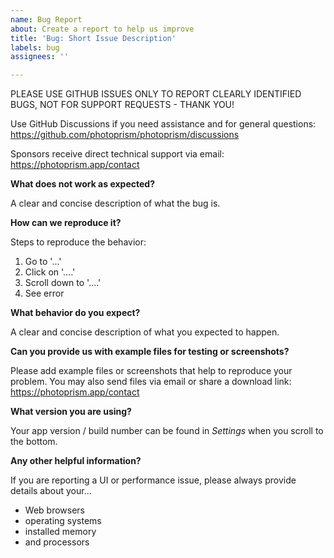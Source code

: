 ```yaml
---
name: Bug Report
about: Create a report to help us improve
title: 'Bug: Short Issue Description'
labels: bug
assignees: ''

---
```


PLEASE USE GITHUB ISSUES ONLY TO REPORT CLEARLY IDENTIFIED BUGS,
NOT FOR SUPPORT REQUESTS - THANK YOU!

Use GitHub Discussions if you need assistance and for general questions:  
https://github.com/photoprism/photoprism/discussions

Sponsors receive direct technical support via email:
https://photoprism.app/contact

**What does not work as expected?**

A clear and concise description of what the bug is.

**How can we reproduce it?**

Steps to reproduce the behavior:

1. Go to '...'
2. Click on '....'
3. Scroll down to '....'
4. See error

**What behavior do you expect?**

A clear and concise description of what you expected to happen.

**Can you provide us with example files for testing or screenshots?**

Please add example files or screenshots that help to reproduce your problem.
You may also send files via email or share a download link:
https://photoprism.app/contact

**What version you are using?**

Your app version / build number can be found in *Settings* when you scroll to the bottom.

**Any other helpful information?**

If you are reporting a UI or performance issue, please always provide details about your...

- Web browsers
- operating systems
- installed memory
- and processors
